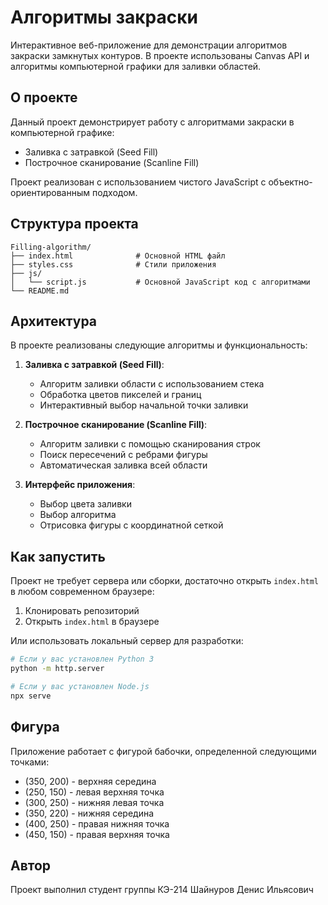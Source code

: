 # Алгоритмы закраски

Интерактивное веб-приложение для демонстрации алгоритмов закраски замкнутых контуров.
В проекте использованы Canvas API и алгоритмы компьютерной графики для заливки областей.

## О проекте

Данный проект демонстрирует работу с алгоритмами закраски в компьютерной графике:
- Заливка с затравкой (Seed Fill)
- Построчное сканирование (Scanline Fill)

Проект реализован с использованием чистого JavaScript с объектно-ориентированным подходом.

## Структура проекта

```
Filling-algorithm/
├── index.html              # Основной HTML файл
├── styles.css              # Стили приложения
├── js/
│   └── script.js           # Основной JavaScript код с алгоритмами
└── README.md
```

## Архитектура

В проекте реализованы следующие алгоритмы и функциональность:

1. **Заливка с затравкой (Seed Fill)**:
   - Алгоритм заливки области с использованием стека
   - Обработка цветов пикселей и границ
   - Интерактивный выбор начальной точки заливки

2. **Построчное сканирование (Scanline Fill)**:
   - Алгоритм заливки с помощью сканирования строк
   - Поиск пересечений с ребрами фигуры
   - Автоматическая заливка всей области

3. **Интерфейс приложения**:
   - Выбор цвета заливки
   - Выбор алгоритма
   - Отрисовка фигуры с координатной сеткой

## Как запустить

Проект не требует сервера или сборки, достаточно открыть `index.html` в любом современном браузере:

1. Клонировать репозиторий
2. Открыть `index.html` в браузере

Или использовать локальный сервер для разработки:

```bash
# Если у вас установлен Python 3
python -m http.server

# Если у вас установлен Node.js
npx serve
```

## Фигура

Приложение работает с фигурой бабочки, определенной следующими точками:
- (350, 200) - верхняя середина
- (250, 150) - левая верхняя точка
- (300, 250) - нижняя левая точка
- (350, 220) - нижняя середина
- (400, 250) - правая нижняя точка
- (450, 150) - правая верхняя точка

## Автор

Проект выполнил студент группы КЭ-214 Шайнуров Денис Ильясович 
